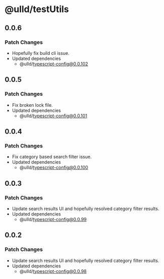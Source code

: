 # @ulld/testUtils

## 0.0.6

### Patch Changes

- Hopefully fix build cli issue.
- Updated dependencies
  - @ulld/typescript-config@0.0.102

## 0.0.5

### Patch Changes

- Fix broken lock file.
- Updated dependencies
  - @ulld/typescript-config@0.0.101

## 0.0.4

### Patch Changes

- Fix category based search filter issue.
- Updated dependencies
  - @ulld/typescript-config@0.0.100

## 0.0.3

### Patch Changes

- Update search results UI and hopefully resolved category filter results.
- Updated dependencies
  - @ulld/typescript-config@0.0.99

## 0.0.2

### Patch Changes

- Update search results UI and hopefully resolved category filter results.
- Updated dependencies
  - @ulld/typescript-config@0.0.98
